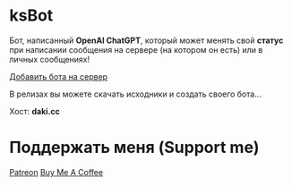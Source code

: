 # ksBot
Бот, написанный **OpenAI ChatGPT**, который может менять свой **статус** при написании сообщения на сервере (на котором он есть) или в личных сообщениях!

[Добавить бота на сервер](https://discord.com/oauth2/authorize?client_id=1217750078689906789&response_type=code&redirect_uri=https%3A%2F%2Fdiscord.com%2Fapp&scope=identify)

В релизах вы можете скачать исходники и создать своего бота...

Хост: **daki.cc**

# Поддержать меня (Support me)

[Patreon](patreon.com/ksbot)
[Buy Me A Coffee](https://www.buymeacoffee.com/ks51)
